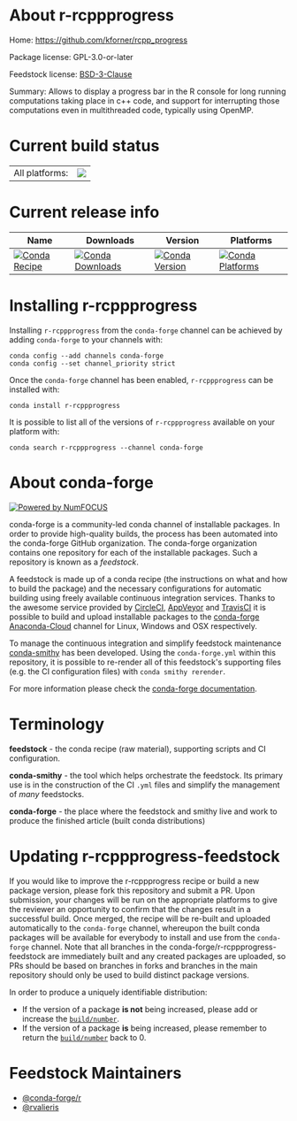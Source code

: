 About r-rcppprogress
====================

Home: https://github.com/kforner/rcpp_progress

Package license: GPL-3.0-or-later

Feedstock license: [BSD-3-Clause](https://github.com/conda-forge/r-rcppprogress-feedstock/blob/master/LICENSE.txt)

Summary: Allows to display a progress bar in the R console for long running computations taking place in c++ code, and support for interrupting those computations even in multithreaded code, typically using OpenMP.

Current build status
====================


<table><tr><td>All platforms:</td>
    <td>
      <a href="https://dev.azure.com/conda-forge/feedstock-builds/_build/latest?definitionId=1520&branchName=master">
        <img src="https://dev.azure.com/conda-forge/feedstock-builds/_apis/build/status/r-rcppprogress-feedstock?branchName=master">
      </a>
    </td>
  </tr>
</table>

Current release info
====================

| Name | Downloads | Version | Platforms |
| --- | --- | --- | --- |
| [![Conda Recipe](https://img.shields.io/badge/recipe-r--rcppprogress-green.svg)](https://anaconda.org/conda-forge/r-rcppprogress) | [![Conda Downloads](https://img.shields.io/conda/dn/conda-forge/r-rcppprogress.svg)](https://anaconda.org/conda-forge/r-rcppprogress) | [![Conda Version](https://img.shields.io/conda/vn/conda-forge/r-rcppprogress.svg)](https://anaconda.org/conda-forge/r-rcppprogress) | [![Conda Platforms](https://img.shields.io/conda/pn/conda-forge/r-rcppprogress.svg)](https://anaconda.org/conda-forge/r-rcppprogress) |

Installing r-rcppprogress
=========================

Installing `r-rcppprogress` from the `conda-forge` channel can be achieved by adding `conda-forge` to your channels with:

```
conda config --add channels conda-forge
conda config --set channel_priority strict
```

Once the `conda-forge` channel has been enabled, `r-rcppprogress` can be installed with:

```
conda install r-rcppprogress
```

It is possible to list all of the versions of `r-rcppprogress` available on your platform with:

```
conda search r-rcppprogress --channel conda-forge
```


About conda-forge
=================

[![Powered by NumFOCUS](https://img.shields.io/badge/powered%20by-NumFOCUS-orange.svg?style=flat&colorA=E1523D&colorB=007D8A)](http://numfocus.org)

conda-forge is a community-led conda channel of installable packages.
In order to provide high-quality builds, the process has been automated into the
conda-forge GitHub organization. The conda-forge organization contains one repository
for each of the installable packages. Such a repository is known as a *feedstock*.

A feedstock is made up of a conda recipe (the instructions on what and how to build
the package) and the necessary configurations for automatic building using freely
available continuous integration services. Thanks to the awesome service provided by
[CircleCI](https://circleci.com/), [AppVeyor](https://www.appveyor.com/)
and [TravisCI](https://travis-ci.com/) it is possible to build and upload installable
packages to the [conda-forge](https://anaconda.org/conda-forge)
[Anaconda-Cloud](https://anaconda.org/) channel for Linux, Windows and OSX respectively.

To manage the continuous integration and simplify feedstock maintenance
[conda-smithy](https://github.com/conda-forge/conda-smithy) has been developed.
Using the ``conda-forge.yml`` within this repository, it is possible to re-render all of
this feedstock's supporting files (e.g. the CI configuration files) with ``conda smithy rerender``.

For more information please check the [conda-forge documentation](https://conda-forge.org/docs/).

Terminology
===========

**feedstock** - the conda recipe (raw material), supporting scripts and CI configuration.

**conda-smithy** - the tool which helps orchestrate the feedstock.
                   Its primary use is in the construction of the CI ``.yml`` files
                   and simplify the management of *many* feedstocks.

**conda-forge** - the place where the feedstock and smithy live and work to
                  produce the finished article (built conda distributions)


Updating r-rcppprogress-feedstock
=================================

If you would like to improve the r-rcppprogress recipe or build a new
package version, please fork this repository and submit a PR. Upon submission,
your changes will be run on the appropriate platforms to give the reviewer an
opportunity to confirm that the changes result in a successful build. Once
merged, the recipe will be re-built and uploaded automatically to the
`conda-forge` channel, whereupon the built conda packages will be available for
everybody to install and use from the `conda-forge` channel.
Note that all branches in the conda-forge/r-rcppprogress-feedstock are
immediately built and any created packages are uploaded, so PRs should be based
on branches in forks and branches in the main repository should only be used to
build distinct package versions.

In order to produce a uniquely identifiable distribution:
 * If the version of a package **is not** being increased, please add or increase
   the [``build/number``](https://docs.conda.io/projects/conda-build/en/latest/resources/define-metadata.html#build-number-and-string).
 * If the version of a package **is** being increased, please remember to return
   the [``build/number``](https://docs.conda.io/projects/conda-build/en/latest/resources/define-metadata.html#build-number-and-string)
   back to 0.

Feedstock Maintainers
=====================

* [@conda-forge/r](https://github.com/conda-forge/r/)
* [@rvalieris](https://github.com/rvalieris/)

